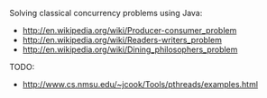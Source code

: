 Solving classical concurrency problems using Java:

- http://en.wikipedia.org/wiki/Producer-consumer_problem
- http://en.wikipedia.org/wiki/Readers-writers_problem
- http://en.wikipedia.org/wiki/Dining_philosophers_problem

TODO:

- http://www.cs.nmsu.edu/~jcook/Tools/pthreads/examples.html





